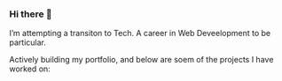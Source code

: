 ### Hi there 👋

I’m attempting a transiton to Tech. A career in Web Deveelopment to be particular.

Actively building my portfolio, and below are soem of the projects I have worked on:


<!--
**traez/traez** is a ✨ _special_ ✨ repository because its `README.md` (this file) appears on your GitHub profile.

Here are some ideas to get you started:

- 🔭 I’m attempting a transiton to Tech. A Web Deveelopment Career in particular.
- 🌱 I’m currently learning ...
- 👯 I’m looking to collaborate on ...
- 🤔 I’m looking for help with ...
- 💬 Ask me about ...
- 📫 How to reach me: ...
- 😄 Pronouns: ...
- ⚡ Fun fact: ...
-->
